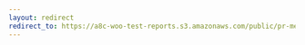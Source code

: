 ```yaml
---
layout: redirect
redirect_to: https://a8c-woo-test-reports.s3.amazonaws.com/public/pr-merge/37694/e2e/index.html
---
```

